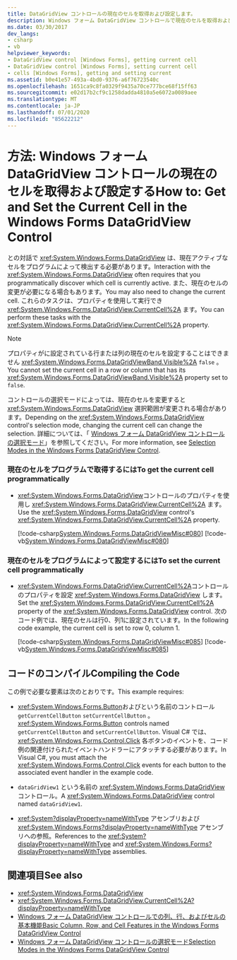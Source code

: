 ```yaml
---
title: DataGridView コントロールの現在のセルを取得および設定します。
description: Windows フォーム DataGridView コントロールで現在のセルを取得および設定することによって、現在アクティブなセルをプログラムで検出する方法について説明します。
ms.date: 03/30/2017
dev_langs:
- csharp
- vb
helpviewer_keywords:
- DataGridView control [Windows Forms], getting current cell
- DataGridView control [Windows Forms], setting current cell
- cells [Windows Forms], getting and setting current
ms.assetid: b0e41e57-493a-4bd0-9376-a6f76723540c
ms.openlocfilehash: 1651ca9c8fa0329f9435a70ce777bce68f15ff63
ms.sourcegitcommit: e02d17b2cf9c1258dadda4810a5e6072a0089aee
ms.translationtype: MT
ms.contentlocale: ja-JP
ms.lasthandoff: 07/01/2020
ms.locfileid: "85622212"
---
```

# <a name="how-to-get-and-set-the-current-cell-in-the-windows-forms-datagridview-control"></a><span data-ttu-id="c0847-103">方法: Windows フォーム DataGridView コントロールの現在のセルを取得および設定する</span><span class="sxs-lookup"><span data-stu-id="c0847-103">How to: Get and Set the Current Cell in the Windows Forms DataGridView Control</span></span>
<span data-ttu-id="c0847-104">との対話で <xref:System.Windows.Forms.DataGridView> は、現在アクティブなセルをプログラムによって検出する必要があります。</span><span class="sxs-lookup"><span data-stu-id="c0847-104">Interaction with the <xref:System.Windows.Forms.DataGridView> often requires that you programmatically discover which cell is currently active.</span></span> <span data-ttu-id="c0847-105">また、現在のセルの変更が必要になる場合もあります。</span><span class="sxs-lookup"><span data-stu-id="c0847-105">You may also need to change the current cell.</span></span> <span data-ttu-id="c0847-106">これらのタスクは、プロパティを使用して実行でき <xref:System.Windows.Forms.DataGridView.CurrentCell%2A> ます。</span><span class="sxs-lookup"><span data-stu-id="c0847-106">You can perform these tasks with the <xref:System.Windows.Forms.DataGridView.CurrentCell%2A> property.</span></span>  
  
> [!NOTE]
> <span data-ttu-id="c0847-107">プロパティがに設定されている行または列の現在のセルを設定することはできません <xref:System.Windows.Forms.DataGridViewBand.Visible%2A> `false` 。</span><span class="sxs-lookup"><span data-stu-id="c0847-107">You cannot set the current cell in a row or column that has its <xref:System.Windows.Forms.DataGridViewBand.Visible%2A> property set to `false`.</span></span>  
  
 <span data-ttu-id="c0847-108">コントロールの選択モードによっては、現在のセルを変更すると <xref:System.Windows.Forms.DataGridView> 選択範囲が変更される場合があります。</span><span class="sxs-lookup"><span data-stu-id="c0847-108">Depending on the <xref:System.Windows.Forms.DataGridView> control's selection mode, changing the current cell can change the selection.</span></span> <span data-ttu-id="c0847-109">詳細については、「 [Windows フォーム DataGridView コントロールの選択モード](selection-modes-in-the-windows-forms-datagridview-control.md)」を参照してください。</span><span class="sxs-lookup"><span data-stu-id="c0847-109">For more information, see [Selection Modes in the Windows Forms DataGridView Control](selection-modes-in-the-windows-forms-datagridview-control.md).</span></span>  
  
### <a name="to-get-the-current-cell-programmatically"></a><span data-ttu-id="c0847-110">現在のセルをプログラムで取得するには</span><span class="sxs-lookup"><span data-stu-id="c0847-110">To get the current cell programmatically</span></span>  
  
- <span data-ttu-id="c0847-111"><xref:System.Windows.Forms.DataGridView>コントロールのプロパティを使用し <xref:System.Windows.Forms.DataGridView.CurrentCell%2A> ます。</span><span class="sxs-lookup"><span data-stu-id="c0847-111">Use the <xref:System.Windows.Forms.DataGridView> control's <xref:System.Windows.Forms.DataGridView.CurrentCell%2A> property.</span></span>  
  
     [!code-csharp[System.Windows.Forms.DataGridViewMisc#080](~/samples/snippets/csharp/VS_Snippets_Winforms/System.Windows.Forms.DataGridViewMisc/CS/datagridviewmisc.cs#080)]
     [!code-vb[System.Windows.Forms.DataGridViewMisc#080](~/samples/snippets/visualbasic/VS_Snippets_Winforms/System.Windows.Forms.DataGridViewMisc/VB/datagridviewmisc.vb#080)]  
  
### <a name="to-set-the-current-cell-programmatically"></a><span data-ttu-id="c0847-112">現在のセルをプログラムによって設定するには</span><span class="sxs-lookup"><span data-stu-id="c0847-112">To set the current cell programmatically</span></span>  
  
- <span data-ttu-id="c0847-113"><xref:System.Windows.Forms.DataGridView.CurrentCell%2A>コントロールのプロパティを設定 <xref:System.Windows.Forms.DataGridView> します。</span><span class="sxs-lookup"><span data-stu-id="c0847-113">Set the <xref:System.Windows.Forms.DataGridView.CurrentCell%2A> property of the <xref:System.Windows.Forms.DataGridView> control.</span></span> <span data-ttu-id="c0847-114">次のコード例では、現在のセルは行0、列1に設定されています。</span><span class="sxs-lookup"><span data-stu-id="c0847-114">In the following code example, the current cell is set to row 0, column 1.</span></span>  
  
     [!code-csharp[System.Windows.Forms.DataGridViewMisc#085](~/samples/snippets/csharp/VS_Snippets_Winforms/System.Windows.Forms.DataGridViewMisc/CS/datagridviewmisc.cs#085)]
     [!code-vb[System.Windows.Forms.DataGridViewMisc#085](~/samples/snippets/visualbasic/VS_Snippets_Winforms/System.Windows.Forms.DataGridViewMisc/VB/datagridviewmisc.vb#085)]  
  
## <a name="compiling-the-code"></a><span data-ttu-id="c0847-115">コードのコンパイル</span><span class="sxs-lookup"><span data-stu-id="c0847-115">Compiling the Code</span></span>  
 <span data-ttu-id="c0847-116">この例で必要な要素は次のとおりです。</span><span class="sxs-lookup"><span data-stu-id="c0847-116">This example requires:</span></span>  
  
- <span data-ttu-id="c0847-117"><xref:System.Windows.Forms.Button>およびという名前のコントロール `getCurrentCellButton` `setCurrentCellButton` 。</span><span class="sxs-lookup"><span data-stu-id="c0847-117"><xref:System.Windows.Forms.Button> controls named `getCurrentCellButton` and `setCurrentCellButton`.</span></span> <span data-ttu-id="c0847-118">Visual C# では、 <xref:System.Windows.Forms.Control.Click> 各ボタンのイベントを、コード例の関連付けられたイベントハンドラーにアタッチする必要があります。</span><span class="sxs-lookup"><span data-stu-id="c0847-118">In Visual C#, you must attach the <xref:System.Windows.Forms.Control.Click> events for each button to the associated event handler in the example code.</span></span>  
  
- <span data-ttu-id="c0847-119">`dataGridView1` という名前の <xref:System.Windows.Forms.DataGridView> コントロール。</span><span class="sxs-lookup"><span data-stu-id="c0847-119">A <xref:System.Windows.Forms.DataGridView> control named `dataGridView1`.</span></span>  
  
- <span data-ttu-id="c0847-120"><xref:System?displayProperty=nameWithType> アセンブリおよび <xref:System.Windows.Forms?displayProperty=nameWithType> アセンブリへの参照。</span><span class="sxs-lookup"><span data-stu-id="c0847-120">References to the <xref:System?displayProperty=nameWithType> and <xref:System.Windows.Forms?displayProperty=nameWithType> assemblies.</span></span>  
  
## <a name="see-also"></a><span data-ttu-id="c0847-121">関連項目</span><span class="sxs-lookup"><span data-stu-id="c0847-121">See also</span></span>

- <xref:System.Windows.Forms.DataGridView>
- <xref:System.Windows.Forms.DataGridView.CurrentCell%2A?displayProperty=nameWithType>
- [<span data-ttu-id="c0847-122">Windows フォーム DataGridView コントロールでの列、行、およびセルの基本機能</span><span class="sxs-lookup"><span data-stu-id="c0847-122">Basic Column, Row, and Cell Features in the Windows Forms DataGridView Control</span></span>](basic-column-row-and-cell-features-wf-datagridview-control.md)
- [<span data-ttu-id="c0847-123">Windows フォーム DataGridView コントロールの選択モード</span><span class="sxs-lookup"><span data-stu-id="c0847-123">Selection Modes in the Windows Forms DataGridView Control</span></span>](selection-modes-in-the-windows-forms-datagridview-control.md)
